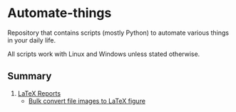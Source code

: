 # Automate-things

Repository that contains scripts (mostly Python) to automate various things in your daily life.

All scripts work with Linux and Windows unless stated otherwise.
## Summary
1. [LaTeX Reports](latex%20report/)
    * [Bulk convert file images to LaTeX figure](latex%20report/screen2figure)
